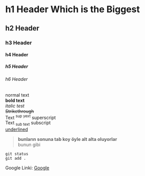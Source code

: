 # h1 Header Which is the Biggest
## h2 Header
### h3 Header
#### h4 Header
##### h5 Header
###### h6 Header

normal text  
**bold text**  
*italic test*  
~~Strikethrough~~  
Text <sup> sup yext</sup> superscript  
Text <sub>sub text</sub> subscript    
<ins>underlined</ins>  

>**bunların sonuna tab koy öyle alt alta oluyorlar**   
>bunun gibi

```
git status
git add .
```

Google Linki: [Google](https://www.google.com/)
